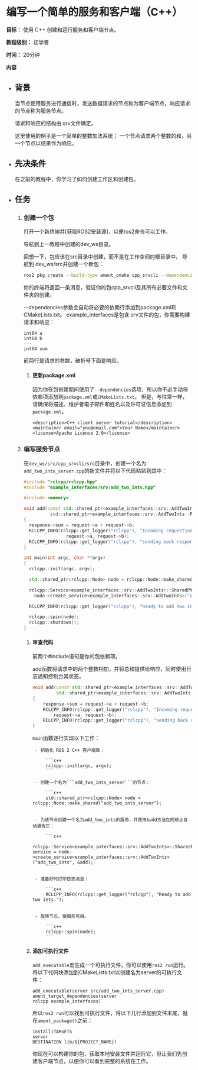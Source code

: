 # 编写一个简单的服务和客户端（C++）



**目标：** 使用 C++ 创建和运行服务和客户端节点。

**教程级别：** 初学者

**时间：** 20分钟

**内容**



- ## 背景

  当节点使用服务进行通信时，发送数据请求的节点称为客户端节点，响应请求的节点称为服务节点。
  
  请求和响应的结构由.srv文件确定。

  这里使用的例子是一个简单的整数加法系统；
  一个节点请求两个整数的和，另一个节点以结果作为响应。



- ## 先决条件

  在之前的教程中，你学习了如何创建工作区和创建包。



- ## 任务

  1. ### 创建一个包

      打开一个新终端并[获取ROS2安装源]，以便ros2命令可以工作。

      导航到上一教程中创建的dev_ws目录。

      回想一下，包应该在src目录中创建，而不是在工作空间的根目录中。
      导航到 dev_ws/src并创建一个新包：
      
      ```bash
      ros2 pkg create --build-type ament_cmake cpp_srvcli --dependencies rclcpp example_interfaces
      ```
      
      你的终端将返回一条消息，验证你的包cpp_srvcli及其所有必要文件和文件夹的创建。

      --dependencies参数会自动将必要的依赖行添加到package.xml和CMakeLists.txt。
      example_interfaces是包含.srv文件的包，你需要构建请求和响应：
      
      ```
      int64 a
      int64 b
      ---
      int64 sum
      ```
      
      前两行是请求的参数，破折号下面是响应。
      
      1. #### 更新package.xml 
      
          因为你在包创建期间使用了```--dependencies```选项，所以你不必手动将依赖项添加到```package.xml```或```CMakeLists.txt```。
          但是，与往常一样，请确保将描述、维护者电子邮件和姓名以及许可证信息添加到```package.xml```。
          
          ```
          <description>C++ client server tutorial</description>
          <maintainer email="you@email.com">Your Name</maintainer>
          <license>Apache License 2.0</license>
          ```



  2. ### 编写服务节点
  
      在```dev_ws/src/cpp_srvcli/src```目录中，创建一个名为```add_two_ints_server.cpp```的新文件并将以下代码粘贴到其中：

      ```c++
      #include "rclcpp/rclcpp.hpp"
      #include "example_interfaces/srv/add_two_ints.hpp"

      #include <memory>

      void add(const std::shared_ptr<example_interfaces::srv::AddTwoInts::Request> request,
                std::shared_ptr<example_interfaces::srv::AddTwoInts::Response>      response)
      {
        response->sum = request->a + request->b;
        RCLCPP_INFO(rclcpp::get_logger("rclcpp"), "Incoming request\na: %ld" " b: %ld",
                      request->a, request->b);
        RCLCPP_INFO(rclcpp::get_logger("rclcpp"), "sending back response: [%ld]", (long int)response->sum);
      }

      int main(int argc, char **argv)
      {
        rclcpp::init(argc, argv);

        std::shared_ptr<rclcpp::Node> node = rclcpp::Node::make_shared("add_two_ints_server");

        rclcpp::Service<example_interfaces::srv::AddTwoInts>::SharedPtr service =
          node->create_service<example_interfaces::srv::AddTwoInts>("add_two_ints", &add);

        RCLCPP_INFO(rclcpp::get_logger("rclcpp"), "Ready to add two ints.");

        rclcpp::spin(node);
        rclcpp::shutdown();
      }
      ```
      
      1. #### 审查代码
      
          前两个#include语句是你的包依赖项。

          add函数将请求中的两个整数相加，并将总和提供给响应，同时使用日志通知控制台其状态。
          
          ```c++
          void add(const std::shared_ptr<example_interfaces::srv::AddTwoInts::Request> request,
                   std::shared_ptr<example_interfaces::srv::AddTwoInts::Response>      response)
          {
              response->sum = request->a + request->b;
              RCLCPP_INFO(rclcpp::get_logger("rclcpp"), "Incoming request\na: %ld" " b: %ld",
                  request->a, request->b);
              RCLCPP_INFO(rclcpp::get_logger("rclcpp"), "sending back response: [%ld]", (long int)response->sum);
          }
          ```
          
          ```main```函数逐行实现以下工作：
          
              - 初始化 ROS 2 C++ 客户端库：
              
                  ```c++
                  rclcpp::init(argc, argv);
                  ```
              
              - 创建一个名为```add_two_ints_server```的节点：

                  ```c++
                  std::shared_ptr<rclcpp::Node> node = rclcpp::Node::make_shared("add_two_ints_server");
                  ```
                  
              - 为该节点创建一个名为add_two_ints的服务，并使用&add方法在网络上自动通告它：

                  ```c++
                  rclcpp::Service<example_interfaces::srv::AddTwoInts>::SharedPtr service = node->create_service<example_interfaces::srv::AddTwoInts>("add_two_ints", &add);
                  ```
                  
              - 准备好时打印日志消息：

                  ```c++
                  RCLCPP_INFO(rclcpp::get_logger("rclcpp"), "Ready to add two ints.");
                  ```
                  
              - 旋转节点，使服务可用。

                  ```c++
                  rclcpp::spin(node);
                  ```
                  
                  
      2. #### 添加可执行文件
      
          ```add_executable```宏生成一个可执行文件，你可以使用```ros2 run```运行。
          将以下代码块添加到CMakeLists.txt以创建名为server的可执行文件：
          
          ```
          add_executable(server src/add_two_ints_server.cpp)
          ament_target_dependencies(server
          rclcpp example_interfaces)
          ```
          
          所以```ros2 run```可以找到可执行文件，将以下几行添加到文件末尾，就在```ament_package()```之前：
          
          ```
          install(TARGETS
          server
          DESTINATION lib/${PROJECT_NAME})
          ```
          
          你现在可以构建你的包，获取本地安装文件并运行它，但让我们先创建客户端节点，以便你可以看到完整的系统在工作。
          

